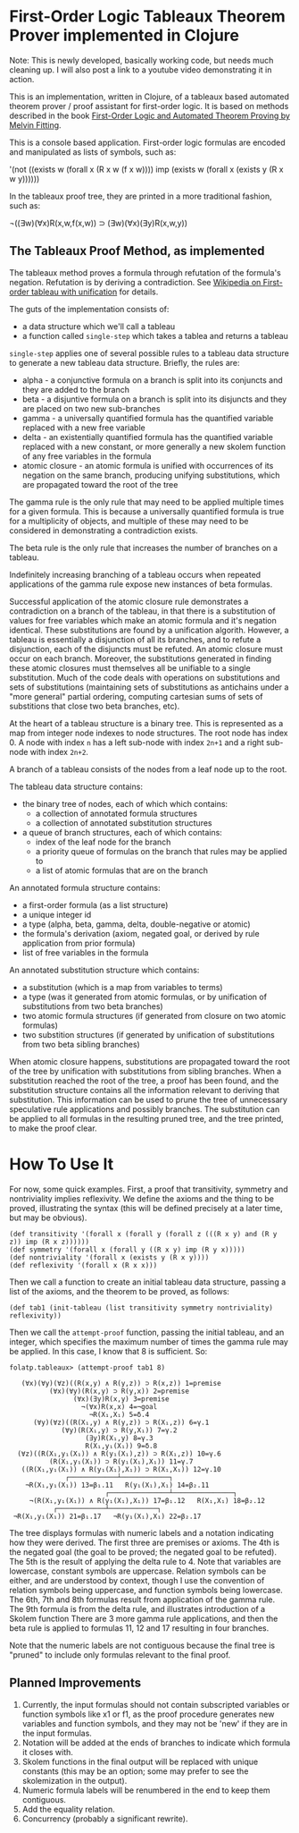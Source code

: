 # First-Order Logic Tableaux Theorem Prover implemented in Clojure

Note: This is newly developed, basically working code, but needs much cleaning up.  I will also post a link to a youtube video demonstrating it in action.

This is an implementation, written in Clojure, of a tableaux based automated theorem prover / proof assistant for first-order logic.  It is based on methods described in the book [First-Order Logic and Automated Theorem Proving by Melvin Fitting](https://www.amazon.com/First-Order-Automated-Theorem-Proving-Computer/dp/0387945938).

This is a console based application.  First-order logic formulas are encoded and manipulated as lists of symbols, such as:

'(not ((exists w (forall x (R x w (f x w)))) imp (exists w (forall x (exists y (R x w y))))))

In the tableaux proof tree, they are printed in a more traditional fashion, such as:

¬((∃w)(∀x)R(x,w,f(x,w)) ⊃ (∃w)(∀x)(∃y)R(x,w,y))

## The Tableaux Proof Method, as implemented

The tableaux method proves a formula through refutation of the formula's negation.  Refutation is by deriving a contradiction.  See [Wikipedia on First-order tableau with unification](https://en.wikipedia.org/wiki/Method_of_analytic_tableaux#First-order_tableau_with_unification) for details.

The guts of the implementation consists of:
* a data structure which we'll call a tableau
* a function called `single-step` which takes a tablea and returns a tableau

`single-step` applies one of several possible rules to a tableau data structure to generate a new tableau data structure. Briefly, the rules are:
* alpha - a conjunctive formula on a branch is split into its conjuncts and they are added to the branch
* beta - a disjuntive formula on a branch is split into its disjuncts and they are placed on two new sub-branches
* gamma - a universally quantified formula has the quantified variable replaced with a new free variable
* delta - an existentially quantified formula has the quantified variable replaced with a new constant, or more generally a new skolem function of any free variables in the formula
* atomic closure - an atomic formula is unified with occurrences of its negation on the same branch, producing unifying substitutions, which are propagated toward the root of the tree

The gamma rule is the only rule that may need to be applied multiple times for a given formula.  This is because a universally quantified formula is true for a multiplicity of objects, and multiple of these may need to be considered in demonstrating a contradiction exists.

The beta rule is the only rule that increases the number of branches on a tableau.

Indefinitely increasing branching of a tableau occurs when repeated applications of the gamma rule expose new instances of beta formulas.

Successful application of the atomic closure rule demonstrates a contradiction on a branch of the tableau, in that there is a substitution of values for free variables which make an atomic formula and it's negation identical.  These substitutions are found by a unification algorith.  However, a tableau is essentially a disjunction of all its branches, and to refute a disjunction, each of the disjuncts must be refuted. An atomic closure must occur on each branch.  Moreover, the substitutions generated in finding these atomic closures must themselves all be unifiable to a single substitution.  Much of the code deals with operations on substitutions and sets of substitutions (maintaining sets of substitutions as antichains under a "more general" partial ordering, computing cartesian sums of sets of substitions that close two beta branches, etc).

At the heart of a tableau structure is a binary tree. This is represented as a map from integer node indexes to node structures.  The root node has index 0.  A node with index `n` has a left sub-node with index `2n+1` and a right sub-node with index `2n+2`.

A branch of a tableau consists of the nodes from a leaf node up to the root.

The tableau data structure contains:
* the binary tree of nodes, each of which which contains:
  * a collection of annotated formula structures
  * a collection of annotated substitution structures
* a queue of branch structures, each of which contains:
  * index of the leaf node for the branch
  * a priority queue of formulas on the branch that rules may be applied to
  * a list of atomic formulas that are on the branch

An annotated formula structure contains:
* a first-order formula (as a list structure)
* a unique integer id
* a type (alpha, beta, gamma, delta, double-negative or atomic)
* the formula's derivation (axiom, negated goal, or derived by rule application from prior formula)
* list of free variables in the formula

An annotated substitution structure which contains:
* a substitution (which is a map from variables to terms)
* a type (was it generated from atomic formulas, or by unification of substitutions from two beta branches)
* two atomic formula structures (if generated from closure on two atomic formulas)
* two substition structures (if generated by unification of substitutions from two beta sibling branches)

When atomic closure happens, substitutions are propagated toward the root of the tree by unification with substitutions from sibling branches.  When a substitution reached the root of the tree, a proof has been found, and the substitution structure contains all the information relevant to deriving that substitution.  This information can be used to prune the tree of unnecessary speculative rule applications and possibly branches.  The substitution can be applied to all formulas in the resulting pruned tree, and the tree printed, to make the proof clear.

# How To Use It

For now, some quick examples.  First, a proof that transitivity, symmetry and nontriviality implies reflexivity.  We define the axioms and the thing to be proved, illustrating the syntax (this will be defined precisely at a later time, but may be obvious).

```
(def transitivity '(forall x (forall y (forall z (((R x y) and (R y z)) imp (R x z))))))
(def symmetry '(forall x (forall y ((R x y) imp (R y x)))))
(def nontriviality '(forall x (exists y (R x y))))
(def reflexivity '(forall x (R x x)))
```
Then we call a function to create an initial tableau data structure, passing a list of the axioms, and the theorem to be proved, as follows:

```
(def tab1 (init-tableau (list transitivity symmetry nontriviality) reflexivity))
```
Then we call the `attempt-proof` function, passing the initial tableau, and an integer, which specifies the maximum number of times the gamma rule may be applied.  In this case, I know that 8 is sufficient. So:

```
folatp.tableaux> (attempt-proof tab1 8)

   (∀x)(∀y)(∀z)((R(x,y) ∧ R(y,z)) ⊃ R(x,z)) 1=premise
          (∀x)(∀y)(R(x,y) ⊃ R(y,x)) 2=premise
                (∀x)(∃y)R(x,y) 3=premise
                  ¬(∀x)R(x,x) 4=¬goal
                    ¬R(X₁,X₁) 5=δ.4
      (∀y)(∀z)((R(X₁,y) ∧ R(y,z)) ⊃ R(X₁,z)) 6=γ.1
             (∀y)(R(X₁,y) ⊃ R(y,X₁)) 7=γ.2
                   (∃y)R(X₁,y) 8=γ.3
                   R(X₁,y₁(X₁)) 9=δ.8
  (∀z)((R(X₁,y₁(X₁)) ∧ R(y₁(X₁),z)) ⊃ R(X₁,z)) 10=γ.6
          (R(X₁,y₁(X₁)) ⊃ R(y₁(X₁),X₁)) 11=γ.7
   ((R(X₁,y₁(X₁)) ∧ R(y₁(X₁),X₁)) ⊃ R(X₁,X₁)) 12=γ.10
              ┌────────────┴────────────┐
    ¬R(X₁,y₁(X₁)) 13=β₁.11   R(y₁(X₁),X₁) 14=β₂.11
                        ┌───────────────┴───────────────┐
     ¬(R(X₁,y₁(X₁)) ∧ R(y₁(X₁),X₁)) 17=β₁.12   R(X₁,X₁) 18=β₂.12
           ┌────────────┴────────────┐
 ¬R(X₁,y₁(X₁)) 21=β₁.17   ¬R(y₁(X₁),X₁) 22=β₂.17
```

The tree displays formulas with numeric labels and a notation indicating how they were derived.  The first three are premises or axioms.  The 4th is the negated goal (the goal to be proved; the negated goal to be refuted). The 5th is the result of applying the delta rule to 4. Note that variables are lowercase, constant symbols are uppercase.  Relation symbols can be either, and are understood by context, though I use the convention of relation symbols being uppercase, and function symbols being lowercase. The 6th, 7th and 8th formulas result from application of the gamma rule. The 9th formula is from the delta rule, and illustrates introduction of a Skolem function  There are 3 more gamma rule applications, and then the beta rule is applied to formulas 11, 12 and 17 resulting in four branches.

Note that the numeric labels are not contiguous because the final tree is "pruned" to include only formulas relevant to the final proof.

## Planned Improvements
1) Currently, the input formulas should not contain subscripted variables or function symbols like x1 or f1, as the proof procedure generates new variables and function symbols, and they may not be 'new' if they are in the input formulas.
2) Notation will be added at the ends of branches to indicate which formula it closes with.
3) Skolem functions in the final output will be replaced with unique constants (this may be an option; some may prefer to see the skolemization in the output).
4) Numeric formula labels will be renumbered in the end to keep them contiguous.
5) Add the equality relation.
6) Concurrency (probably a significant rewrite).






